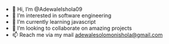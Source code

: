 - 👋 Hi, I’m @AdewaleIshola09
- 👀 I’m interested in software engineering
- 🌱 I’m currently learning javascript 
- 💞️ I’m looking to collaborate on amazing projects
- 📫 Reach me via my mail adewalesolomonishola@gmail.com

<!---
AdewaleIshola09/AdewaleIshola09 is a ✨ special ✨ repository because its `README.md` (this file) appears on your GitHub profile.
You can click the Preview link to take a look at your changes.
--->
